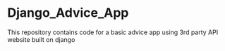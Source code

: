 # Django_Advice_App
This repository contains code for a basic advice app using 3rd party API website built on django
